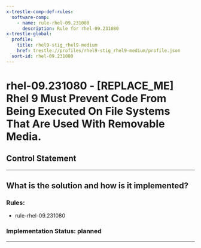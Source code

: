 ```yaml
---
x-trestle-comp-def-rules:
  software-comp:
    - name: rule-rhel-09.231080
      description: Rule for rhel-09.231080
x-trestle-global:
  profile:
    title: rhel9-stig_rhel9-medium
    href: trestle://profiles/rhel9-stig_rhel9-medium/profile.json
  sort-id: rhel-09.231080
---
```


# rhel-09.231080 - \[REPLACE_ME\] Rhel 9 Must Prevent Code From Being Executed On File Systems That Are Used With Removable Media.

## Control Statement

______________________________________________________________________

## What is the solution and how is it implemented?

<!-- For implementation status enter one of: implemented, partial, planned, alternative, not-applicable -->

<!-- Note that the list of rules under ### Rules: is read-only and changes will not be captured after assembly to JSON -->

<!-- Add control implementation description here for control: rhel-09.231080 -->

### Rules:

  - rule-rhel-09.231080

### Implementation Status: planned

______________________________________________________________________
